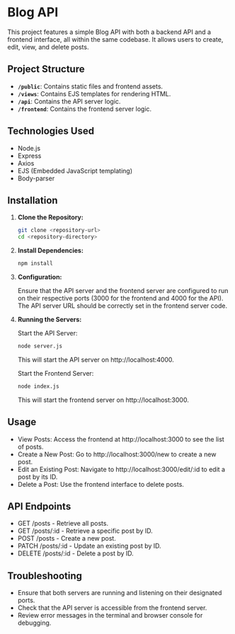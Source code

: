 # Blog API

This project features a simple Blog API with both a backend API and a frontend interface, all within the same codebase. It allows users to create, edit, view, and delete posts.

## Project Structure

- **`/public`**: Contains static files and frontend assets.
- **`/views`**: Contains EJS templates for rendering HTML.
- **`/api`**: Contains the API server logic.
- **`/frontend`**: Contains the frontend server logic.

## Technologies Used

- Node.js
- Express
- Axios
- EJS (Embedded JavaScript templating)
- Body-parser

## Installation

1. **Clone the Repository:**

    ```bash
    git clone <repository-url>
    cd <repository-directory>
    ```

2. **Install Dependencies:**

    ```bash
    npm install
    ```

3. **Configuration:**

    Ensure that the API server and the frontend server are configured to run on their respective ports (3000 for the frontend and 4000 for the API). The API server URL should be correctly set in the frontend server code.

4. **Running the Servers:**

    Start the API Server:

    ```bash
    node server.js
    ```

    This will start the API server on http://localhost:4000.

    Start the Frontend Server:

    ```bash
    node index.js
    ```

    This will start the frontend server on http://localhost:3000.

## Usage

- View Posts: Access the frontend at http://localhost:3000 to see the list of posts.
- Create a New Post: Go to http://localhost:3000/new to create a new post.
- Edit an Existing Post: Navigate to http://localhost:3000/edit/:id to edit a post by its ID.
- Delete a Post: Use the frontend interface to delete posts.

## API Endpoints

- GET /posts - Retrieve all posts.
- GET /posts/:id - Retrieve a specific post by ID.
- POST /posts - Create a new post.
- PATCH /posts/:id - Update an existing post by ID.
- DELETE /posts/:id - Delete a post by ID.

## Troubleshooting

- Ensure that both servers are running and listening on their designated ports.
- Check that the API server is accessible from the frontend server.
- Review error messages in the terminal and browser console for debugging.

